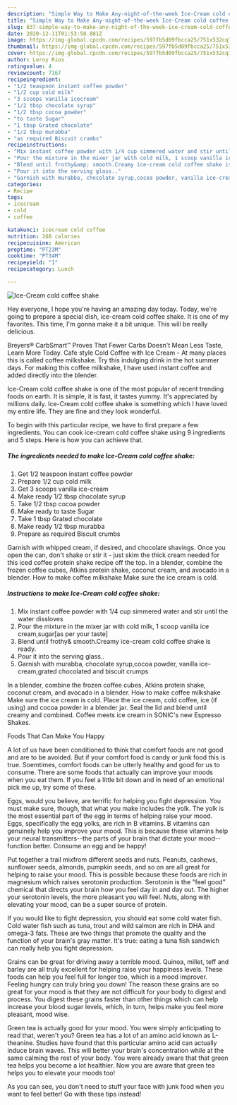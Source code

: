 ```yaml
---
description: "Simple Way to Make Any-night-of-the-week Ice-Cream cold coffee shake"
title: "Simple Way to Make Any-night-of-the-week Ice-Cream cold coffee shake"
slug: 837-simple-way-to-make-any-night-of-the-week-ice-cream-cold-coffee-shake
date: 2020-12-11T01:53:58.881Z
image: https://img-global.cpcdn.com/recipes/597fb5d09fbcca25/751x532cq70/ice-cream-cold-coffee-shake-recipe-main-photo.jpg
thumbnail: https://img-global.cpcdn.com/recipes/597fb5d09fbcca25/751x532cq70/ice-cream-cold-coffee-shake-recipe-main-photo.jpg
cover: https://img-global.cpcdn.com/recipes/597fb5d09fbcca25/751x532cq70/ice-cream-cold-coffee-shake-recipe-main-photo.jpg
author: Leroy Rios
ratingvalue: 4
reviewcount: 7167
recipeingredient:
- "1/2 teaspoon instant coffee powder"
- "1/2 cup cold milk"
- "3 scoops vanilla icecream"
- "1/2 tbsp chocolate syrup"
- "1/2 tbsp cocoa powder"
- "to taste Sugar"
- "1 tbsp Grated chocolate"
- "1/2 tbsp murabba"
- "as required Biscuit crumbs"
recipeinstructions:
- "Mix instant coffee powder with 1/4 cup simmered water and stir until the water dissloves"
- "Pour the mixture in the mixer jar with cold milk, 1 scoop vanilla ice cream,sugar[as per your taste]"
- "Blend until frothy&amp; smooth.Creamy ice-cream cold coffee shake is ready."
- "Pour it into the serving glass.."
- "Garnish with murabba, chocolate syrup,cocoa powder, vanilla ice-cream,grated chocolated and biscuit crumps"
categories:
- Recipe
tags:
- icecream
- cold
- coffee

katakunci: icecream cold coffee 
nutrition: 268 calories
recipecuisine: American
preptime: "PT23M"
cooktime: "PT34M"
recipeyield: "1"
recipecategory: Lunch

---
```



![Ice-Cream cold coffee shake](https://img-global.cpcdn.com/recipes/597fb5d09fbcca25/751x532cq70/ice-cream-cold-coffee-shake-recipe-main-photo.jpg)

Hey everyone, I hope you're having an amazing day today. Today, we're going to prepare a special dish, ice-cream cold coffee shake. It is one of my favorites. This time, I'm gonna make it a bit unique. This will be really delicious.

Breyers® CarbSmart™ Proves That Fewer Carbs Doesn&#39;t Mean Less Taste, Learn More Today. Cafe style Cold Coffee with Ice Cream - At many places this is called coffee milkshake. Try this indulging drink in the hot summer days. For making this coffee milkshake, I have used instant coffee and added directly into the blender.

Ice-Cream cold coffee shake is one of the most popular of recent trending foods on earth. It is simple, it is fast, it tastes yummy. It's appreciated by millions daily. Ice-Cream cold coffee shake is something which I have loved my entire life. They are fine and they look wonderful.


To begin with this particular recipe, we have to first prepare a few ingredients. You can cook ice-cream cold coffee shake using 9 ingredients and 5 steps. Here is how you can achieve that.

<!--inarticleads1-->

##### The ingredients needed to make Ice-Cream cold coffee shake:

1. Get 1/2 teaspoon instant coffee powder
1. Prepare 1/2 cup cold milk
1. Get 3 scoops vanilla ice-cream
1. Make ready 1/2 tbsp chocolate syrup
1. Take 1/2 tbsp cocoa powder
1. Make ready to taste Sugar
1. Take 1 tbsp Grated chocolate
1. Make ready 1/2 tbsp murabba
1. Prepare as required Biscuit crumbs


Garnish with whipped cream, if desired, and chocolate shavings. Once you open the can, don&#39;t shake or stir it - just skim the thick cream needed for this iced coffee protein shake recipe off the top. In a blender, combine the frozen coffee cubes, Atkins protein shake, coconut cream, and avocado in a blender. How to make coffee milkshake Make sure the ice cream is cold. 

<!--inarticleads2-->

##### Instructions to make Ice-Cream cold coffee shake:

1. Mix instant coffee powder with 1/4 cup simmered water and stir until the water dissloves
1. Pour the mixture in the mixer jar with cold milk, 1 scoop vanilla ice cream,sugar[as per your taste]
1. Blend until frothy&amp; smooth.Creamy ice-cream cold coffee shake is ready.
1. Pour it into the serving glass..
1. Garnish with murabba, chocolate syrup,cocoa powder, vanilla ice-cream,grated chocolated and biscuit crumps


In a blender, combine the frozen coffee cubes, Atkins protein shake, coconut cream, and avocado in a blender. How to make coffee milkshake Make sure the ice cream is cold. Place the ice cream, cold coffee, ice (if using) and cocoa powder in a blender jar. Seal the lid and blend until creamy and combined. Coffee meets ice cream in SONIC&#39;s new Espresso Shakes. 

Foods That Can Make You Happy


A lot of us have been conditioned to think that comfort foods are not good and are to be avoided. But if your comfort food is candy or junk food this is true. Soemtimes, comfort foods can be utterly healthy and good for us to consume. There are some foods that actually can improve your moods when you eat them. If you feel a little bit down and in need of an emotional pick me up, try some of these.

Eggs, would you believe, are terrific for helping you fight depression. You must make sure, though, that what you make includes the yolk. The yolk is the most essential part of the egg in terms of helping raise your mood. Eggs, specifically the egg yolks, are rich in B vitamins. B vitamins can genuinely help you improve your mood. This is because these vitamins help your neural transmitters--the parts of your brain that dictate your mood--function better. Consume an egg and be happy!

Put together a trail mixfrom different seeds and nuts. Peanuts, cashews, sunflower seeds, almonds, pumpkin seeds, and so on are all great for helping to raise your mood. This is possible because these foods are rich in magnesium which raises serotonin production. Serotonin is the "feel good" chemical that directs your brain how you feel day in and day out. The higher your serotonin levels, the more pleasant you will feel. Nuts, along with elevating your mood, can be a super source of protein.

If you would like to fight depression, you should eat some cold water fish. Cold water fish such as tuna, trout and wild salmon are rich in DHA and omega-3 fats. These are two things that promote the quality and the function of your brain's gray matter. It's true: eating a tuna fish sandwich can really help you fight depression. 

Grains can be great for driving away a terrible mood. Quinoa, millet, teff and barley are all truly excellent for helping raise your happiness levels. These foods can help you feel full for longer too, which is a mood improver. Feeling hungry can truly bring you down! The reason these grains are so great for your mood is that they are not difficult for your body to digest and process. You digest these grains faster than other things which can help increase your blood sugar levels, which, in turn, helps make you feel more pleasant, mood wise.

Green tea is actually good for your mood. You were simply anticipating to read that, weren't you? Green tea has a lot of an amino acid known as L-theanine. Studies have found that this particular amino acid can actually induce brain waves. This will better your brain's concentration while at the same calming the rest of your body. You were already aware that that green tea helps you become a lot healthier. Now you are aware that green tea helps you to elevate your moods too!

As you can see, you don't need to stuff your face with junk food when you want to feel better! Go  with  these tips  instead!

